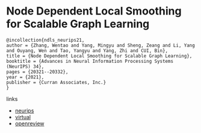 # Node Dependent Local Smoothing for Scalable Graph Learning

```
@incollection{ndls_neurips21,
author = {Zhang, Wentao and Yang, Mingyu and Sheng, Zeang and Li, Yang and Ouyang, Wen and Tao, Yangyu and Yang, Zhi and CUI, Bin},
title = {Node Dependent Local Smoothing for Scalable Graph Learning},
booktitle = {Advances in Neural Information Processing Systems (NeurIPS) 34},
pages = {20321--20332},
year = {2021},
publisher = {Curran Associates, Inc.}
}
```

links
- [neurips](https://papers.nips.cc//paper/2021/hash/a9eb812238f753132652ae09963a05e9-Abstract.html)
- [virtual](https://neurips.cc/virtual/2021/poster/28116)
- [openreview](https://openreview.net/forum?id=ekKaTdleJVq)
